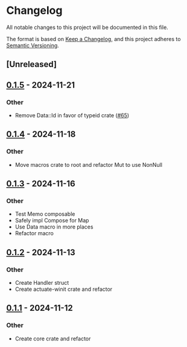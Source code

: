 # Changelog

All notable changes to this project will be documented in this file.

The format is based on [Keep a Changelog](https://keepachangelog.com/en/1.0.0/),
and this project adheres to [Semantic Versioning](https://semver.org/spec/v2.0.0.html).

## [Unreleased]

## [0.1.5](https://github.com/actuate-rs/actuate/compare/actuate-macros-v0.1.4...actuate-macros-v0.1.5) - 2024-11-21

### Other

- Remove Data::Id in favor of typeid crate ([#65](https://github.com/actuate-rs/actuate/pull/65))

## [0.1.4](https://github.com/actuate-rs/actuate/compare/actuate-macros-v0.1.3...actuate-macros-v0.1.4) - 2024-11-18

### Other

- Move macros crate to root and refactor Mut to use NonNull

## [0.1.3](https://github.com/actuate-rs/actuate/compare/actuate-macros-v0.1.2...actuate-macros-v0.1.3) - 2024-11-16

### Other

- Test Memo composable
- Safely impl Compose for Map<C>
- Use Data macro in more places
- Refactor macro

## [0.1.2](https://github.com/actuate-rs/actuate/compare/actuate-macros-v0.1.1...actuate-macros-v0.1.2) - 2024-11-13

### Other

- Create Handler struct
- Create actuate-winit crate and refactor

## [0.1.1](https://github.com/actuate-rs/actuate/compare/actuate-macros-v0.1.0...actuate-macros-v0.1.1) - 2024-11-12

### Other

- Create core crate and refactor
